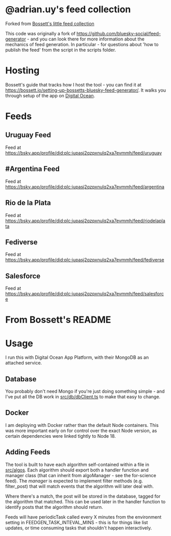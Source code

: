 # @adrian.uy's feed collection

Forked from  [Bossett's little feed collection](https://github.com/Bossett/bsky-feeds)

This code was originally a fork of https://github.com/bluesky-social/feed-generator - and you can look there for more information about the mechanics of feed generation. In particular - for questions about 'how to publish the feed' from the script in the scripts folder.

# Hosting

Bossett's guide that tracks how I host the tool - you can find it at https://bossett.io/setting-up-bossetts-bluesky-feed-generator/. It walks you through setup of the app on [Digital Ocean](https://m.do.co/c/a838c8f1e33a).

# Feeds

## Uruguay Feed

Feed at https://bsky.app/profile/did:plc:jupasj2qzpxnulq2xa7evmmh/feed/uruguay

## #Argentina Feed

Feed at https://bsky.app/profile/did:plc:jupasj2qzpxnulq2xa7evmmh/feed/argentina

## Rio de la Plata

Feed at https://bsky.app/profile/did:plc:jupasj2qzpxnulq2xa7evmmh/feed/riodelaplata

## Fediverse

Feed at https://bsky.app/profile/did:plc:jupasj2qzpxnulq2xa7evmmh/feed/fediverse

## Salesforce

Feed at https://bsky.app/profile/did:plc:jupasj2qzpxnulq2xa7evmmh/feed/salesforce


# From Bossett's README

# Usage

I run this with Digital Ocean App Platform, with their MongoDB as an attached service.

## Database

You probably don't need Mongo if you're just doing something simple - and I've put all the DB work in [src/db/dbClient.ts](src/db/dbClient.ts) to make that easy to change.

## Docker

I am deploying with Docker rather than the default Node containers. This was more important early on for control over the exact Node version, as certain dependencies were linked tightly to Node 18.

## Adding Feeds

The tool is built to have each algorithm self-contained within a file in [src/algos](src/algos). Each algorithm should export both a handler function and manager class (that can inherit from algoManager - see the for-science feed). The _manager_ is expected to implement filter methods (e.g. filter_post) that will match events that the algorithm will later deal with.

Where there's a match, the post will be stored in the database, tagged for the algorithm that matched. This can be used later in the handler function to identify posts that the algorithm should return.

Feeds will have periodicTask called every X minutes from the environment setting in FEEDGEN_TASK_INTEVAL_MINS - this is for things like list updates, or time consuming tasks that shouldn't happen interactively.